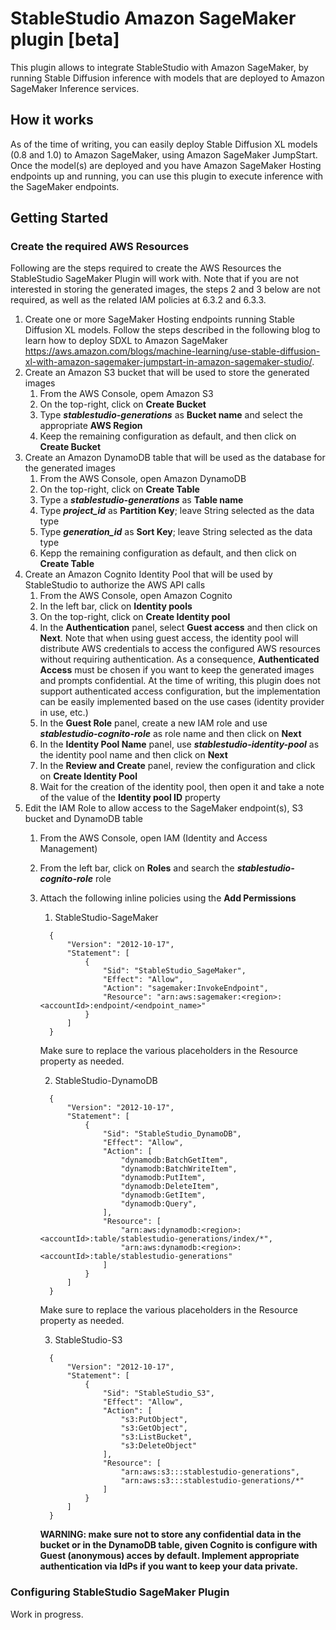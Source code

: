 # StableStudio Amazon SageMaker plugin [beta]

This plugin allows to integrate StableStudio with Amazon SageMaker, by running Stable Diffusion inference with models that are deployed to Amazon SageMaker Inference services.

## How it works
As of the time of writing, you can easily deploy Stable Diffusion XL models (0.8 and 1.0) to Amazon SageMaker, using Amazon SageMaker JumpStart. Once the model(s) are deployed and you have Amazon SageMaker Hosting endpoints up and running, you can use this plugin to execute inference with the SageMaker endpoints.

## Getting Started

### Create the required AWS Resources

Following are the steps required to create the AWS Resources the StableStudio SageMaker Plugin will work with. Note that if you are not interested in storing the generated images, the steps 2 and 3 below are not required, as well as the related IAM policies at 6.3.2 and 6.3.3.

1. Create one or more SageMaker Hosting endpoints running Stable Diffusion XL models. Follow the steps described in the following blog to learn how to deploy SDXL to Amazon SageMaker https://aws.amazon.com/blogs/machine-learning/use-stable-diffusion-xl-with-amazon-sagemaker-jumpstart-in-amazon-sagemaker-studio/.
2. Create an Amazon S3 bucket that will be used to store the generated images
   1. From the AWS Console, opem Amazon S3
   2. On the top-right, click on **Create Bucket**
   3. Type ***stablestudio-generations*** as **Bucket name** and select the appropriate **AWS Region**
   4. Keep the remaining configuration as default, and then click on **Create Bucket**
3. Create an Amazon DynamoDB table that will be used as the database for the generated images
   1. From the AWS Console, open Amazon DynamoDB
   2. On the top-right, click on **Create Table**
   3. Type a ***stablestudio-generations*** as **Table name**
   4. Type ***project_id*** as **Partition Key**; leave String selected as the data type
   5. Type ***generation_id*** as **Sort Key**; leave String selected as the data type
   6. Kepp the remaining configuration as default, and then click on **Create Table**
5. Create an Amazon Cognito Identity Pool that will be used by StableStudio to authorize the AWS API calls
   1. From the AWS Console, open Amazon Cognito
   2. In the left bar, click on **Identity pools**
   3. On the top-right, click on **Create Identity pool**
   4. In the **Authentication** panel, select **Guest access** and then click on **Next**. Note that when using guest access, the identity pool will distribute AWS credentials to access the configured AWS resources without requiring authentication. As a consequence, **Authenticated Access** must be chosen if you want to keep the generated images and prompts confidential. At the time of writing, this plugin does not support authenticated access configuration, but the implementation can be easily implemented based on the use cases (identity provider in use, etc.)
   5. In the **Guest Role** panel, create a new IAM role and use ***stablestudio-cognito-role*** as role name and then click on **Next**
   6. In the **Identity Pool Name** panel, use ***stablestudio-identity-pool*** as the identity pool name and then click on **Next**
   7. In the **Review and Create** panel, review the configuration and click on **Create Identity Pool**
   8. Wait for the creation of the identity pool, then open it and take a note of the value of the **Identity pool ID** property
6. Edit the IAM Role to allow access to the SageMaker endpoint(s), S3 bucket and DynamoDB table
   1. From the AWS Console, open IAM (Identity and Access Management)
   2. From the left bar, click on **Roles** and search the ***stablestudio-cognito-role*** role
   3. Attach the following inline policies using the **Add Permissions**
      1. StableStudio-SageMaker

      ```
        {
            "Version": "2012-10-17",
            "Statement": [
                {
                    "Sid": "StableStudio_SageMaker",
                    "Effect": "Allow",
                    "Action": "sagemaker:InvokeEndpoint",
                    "Resource": "arn:aws:sagemaker:<region>:<accountId>:endpoint/<endpoint_name>"
                }
            ]
        }
      ```
      Make sure to replace the various placeholders in the Resource property as needed.

      2. StableStudio-DynamoDB

      ```
        {
            "Version": "2012-10-17",
            "Statement": [
                {
                    "Sid": "StableStudio_DynamoDB",
                    "Effect": "Allow",
                    "Action": [
                        "dynamodb:BatchGetItem",
                        "dynamodb:BatchWriteItem",
                        "dynamodb:PutItem",
                        "dynamodb:DeleteItem",
                        "dynamodb:GetItem",
                        "dynamodb:Query",
                    ],
                    "Resource": [
                        "arn:aws:dynamodb:<region>:<accountId>:table/stablestudio-generations/index/*",
                        "arn:aws:dynamodb:<region>:<accountId>:table/stablestudio-generations"
                    ]
                }
            ]
        }
      ```
      Make sure to replace the various placeholders in the Resource property as needed.

      3. StableStudio-S3

      ```
        {
            "Version": "2012-10-17",
            "Statement": [
                {
                    "Sid": "StableStudio_S3",
                    "Effect": "Allow",
                    "Action": [
                        "s3:PutObject",
                        "s3:GetObject",
                        "s3:ListBucket",
                        "s3:DeleteObject"
                    ],
                    "Resource": [
                        "arn:aws:s3:::stablestudio-generations",
                        "arn:aws:s3:::stablestudio-generations/*"
                    ]
                }
            ]
        }

      ```

      **WARNING: make sure not to store any confidential data in the bucket or in the DynamoDB table, given Cognito is configure with Guest (anonymous) acces by default. Implement appropriate authentication via IdPs if you want to keep your data private.**

### Configuring StableStudio SageMaker Plugin
Work in progress.


